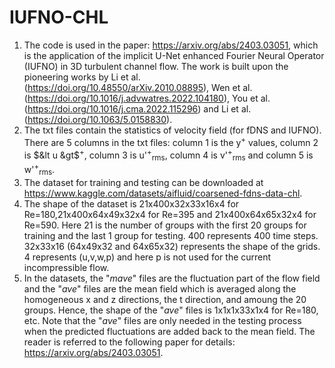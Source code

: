 # IUFNO-CHL
1. The code is used in the paper: https://arxiv.org/abs/2403.03051, which is the application of the implicit U-Net enhanced Fourier Neural Operator (IUFNO) in 3D turbulent channel flow. The work is built upon the pioneering works by Li et al. (https://doi.org/10.48550/arXiv.2010.08895), Wen et al. (https://doi.org/10.1016/j.advwatres.2022.104180), You et al. (https://doi.org/10.1016/j.cma.2022.115296) and Li et al. (https://doi.org/10.1063/5.0158830).
3. The txt files contain the statistics of velocity field (for fDNS and IUFNO). There are 5 columns in the txt files: column 1 is the y<sup>+</sup> values, column 2 is $&lt u &gt$<sup>+</sup>, column 3 is u'<sup>+</sup><sub>rms</sub>, column 4 is v'<sup>+</sup><sub>rms</sub> and column 5 is w'<sup>+</sup><sub>rms</sub>.  
4. The dataset for training and testing can be downloaded at https://www.kaggle.com/datasets/aifluid/coarsened-fdns-data-chl.
5. The shape of the dataset is 21x400x32x33x16x4 for Re=180,21x400x64x49x32x4 for Re=395 and 21x400x64x65x32x4 for Re=590. Here 21 is the number of groups with the first 20 groups for training and the last 1 group for testing. 400 represents 400 time steps. 32x33x16 (64x49x32 and 64x65x32) represents the shape of the grids. 4 represents (u,v,w,p) and here p is not used for the current incompressible flow.
6. In the datasets, the "*mave*" files are the fluctuation part of the flow field and the "*ave*" files are the mean field which is averaged along the homogeneous x and z directions, the t direction, and amoung the 20 groups. Hence, the shape of the "*ave*" files is 1x1x1x33x1x4 for Re=180, etc. Note that the "*ave*" files are only needed in the testing process when the predicted fluctuations are added back to the mean field. The reader is referred to the following paper for details:
https://arxiv.org/abs/2403.03051.
